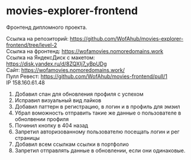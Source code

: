 # movies-explorer-frontend
Фронтенд дипломного проекта.  

Ссылка на репозиторий: https://github.com/WofAhub/movies-explorer-frontend/tree/level-2  
Ссылка на фронтенд: https://wofamovies.nomoredomains.work  
Ссылка на ЯндексДиск с макетом: https://disk.yandex.ru/d/8ZQXIj7_yBpUDg  
Сайт: https://wofamovies.nomoredomains.work/  
Пулл Ревест: https://github.com/WofAhub/movies-frontend/pull/1  
IP 158.160.61.48

1. Добавил спан для обновления профиля с успехом
2. Исправил визуальный вид лайков
3. Добавил паттерн в регистрацию, в логин и в профиль для эмэил
4. Убрал воможность отправить такие же данные о пользователе в обнолвении профиля
5. Починил кнопку в 404 назад
6. Запретил авторизованному пользователю посещать логин и рег страницы
7. Добавил всем ссылкам ссылки в портфолио
8. Запретил отправлять данные в обновлении, если они одинаковые.